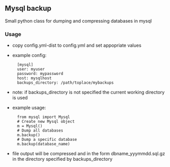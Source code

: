 ## Mysql backup

Small python class for dumping and compressing databases in mysql


### Usage

* copy config.yml-dist to config.yml and set appopriate values 
* example config:

        [mysql]
        user: myuser
        password: mypassword
        host: mysqlhost
        backups_directory: /path/toplace/mybackups

* note: if backups_directory is not specified the current working directory is used       
* example usage:

        from mysql import Mysql
        # Create new Mysql object
        m = Mysql()
        # Dump all databases
        m.backup()
        # Dump a specific database
        m.backup(database_name)
* file output will be compressed and in the form dbname_yyymmdd.sql.gz in the directory specified by backups_directory 



